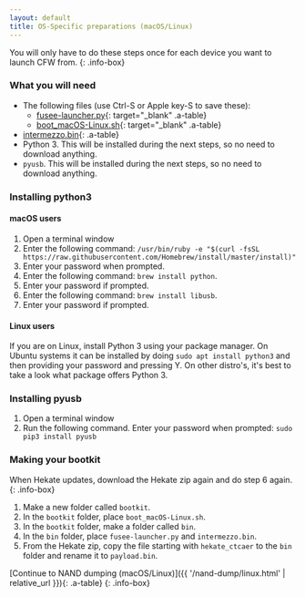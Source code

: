 ```yaml
---
layout: default
title: OS-Specific preparations (macOS/Linux)
---
```


You will only have to do these steps once for each device you want to launch CFW from.
{: .info-box}

### What you will need

- The following files (use Ctrl-S or Apple key-S to save these):
  - [fusee-launcher.py](https://github.com/Cease-and-DeSwitch/fusee-launcher/raw/master/fusee-launcher.py){: target="_blank" .a-table}
  - [boot_macOS-Linux.sh](https://noirscape.github.io/SwitchGuide/assets/boot_macOS-Linux.sh){: target="_blank" .a-table}
- [intermezzo.bin](https://github.com/Cease-and-DeSwitch/fusee-launcher/raw/master/intermezzo.bin){: .a-table}
- Python 3. This will be installed during the next steps, so no need to download anything.
- `pyusb`. This will be installed during the next steps, so no need to download anything.

### Installing python3

#### macOS users

1. Open a terminal window
2. Enter the following command: `/usr/bin/ruby -e "$(curl -fsSL https://raw.githubusercontent.com/Homebrew/install/master/install)"`
3. Enter your password when prompted.
4. Enter the following command: `brew install python`.
5. Enter your password if prompted.
6. Enter the following command: `brew install libusb`.
7. Enter your password if prompted.

#### Linux users

If you are on Linux, install Python 3 using your package manager. On Ubuntu systems it can be installed by doing `sudo apt install python3` and then providing your password and pressing Y. On other distro's, it's best to take a look what package offers Python 3.

### Installing pyusb

1. Open a terminal window
2. Run the following command. Enter your password when prompted: `sudo pip3 install pyusb`

### Making your bootkit

When Hekate updates, download the Hekate zip again and do step 6 again.
{: .info-box}

1. Make a new folder called `bootkit`.
2. In the `bootkit` folder, place `boot_macOS-Linux.sh`.
3. In the `bootkit` folder, make a folder called `bin`.
4. In the `bin` folder, place `fusee-launcher.py` and `intermezzo.bin`.
5. From the Hekate zip, copy the file starting with `hekate_ctcaer` to the `bin` folder and rename it to `payload.bin`.

[Continue to NAND dumping (macOS/Linux)]({{ '/nand-dump/linux.html' | relative_url }}){: .a-table}
{: .info-box}

